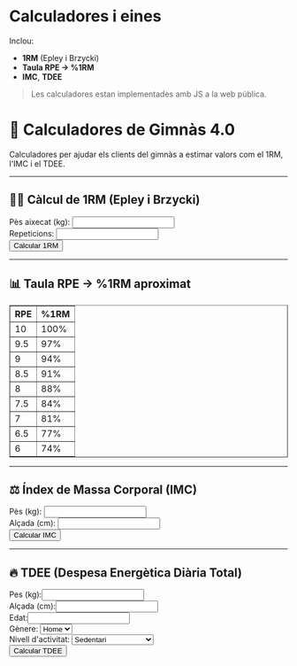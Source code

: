 # Calculadores i eines

Inclou:
- **1RM** (Epley i Brzycki)
- **Taula RPE → %1RM**
- **IMC**, **TDEE**

> Les calculadores estan implementades amb JS a la web pública.

<h1>🧮 Calculadores de Gimnàs 4.0</h1>

<p>Calculadores per ajudar els clients del gimnàs a estimar valors com el 1RM, l'IMC i el TDEE.</p>

<hr>

<h2>🏋️‍♂️ Càlcul de 1RM (Epley i Brzycki)</h2>
<label>Pès aixecat (kg):</label>
<input id="peso" type="number" step="0.1"><br>
<label>Repeticions:</label>
<input id="reps" type="number"><br>
<button onclick="calcular1RM()">Calcular 1RM</button>

<p id="res1rm"></p>

<hr>

<h2>📊 Taula RPE → %1RM aproximat</h2>
<table border="1" cellpadding="4">
  <tr><th>RPE</th><th>%1RM</th></tr>
  <tr><td>10</td><td>100%</td></tr>
  <tr><td>9.5</td><td>97%</td></tr>
  <tr><td>9</td><td>94%</td></tr>
  <tr><td>8.5</td><td>91%</td></tr>
  <tr><td>8</td><td>88%</td></tr>
  <tr><td>7.5</td><td>84%</td></tr>
  <tr><td>7</td><td>81%</td></tr>
  <tr><td>6.5</td><td>77%</td></tr>
  <tr><td>6</td><td>74%</td></tr>
</table>

<hr>

<h2>⚖️ Índex de Massa Corporal (IMC)</h2>
<label>Pès (kg):</label>
<input id="imc_peso" type="number" step="0.1"><br>
<label>Alçada (cm):</label>
<input id="imc_altura" type="number"><br>
<button onclick="calcularIMC()">Calcular IMC</button>
<p id="resIMC"></p>

<hr>

<h2>🔥 TDEE (Despesa Energètica Diària Total)</h2>
<label>Pes (kg):</label><input id="tdee_peso" type="number"><br>
<label>Alçada (cm):</label><input id="tdee_altura" type="number"><br>
<label>Edat:</label><input id="tdee_edat" type="number"><br>
<label>Gènere:</label>
<select id="tdee_genere">
  <option value="home">Home</option>
  <option value="dona">Dona</option>
</select><br>
<label>Nivell d'activitat:</label>
<select id="tdee_activitat">
  <option value="1.2">Sedentari</option>
  <option value="1.375">Lleugerament actiu</option>
  <option value="1.55">Moderat</option>
  <option value="1.725">Molt actiu</option>
  <option value="1.9">Extremadament actiu</option>
</select><br>
<button onclick="calcularTDEE()">Calcular TDEE</button>
<p id="resTDEE"></p>

<script>
// --- 1RM ---
function calcular1RM() {
  const peso = parseFloat(document.getElementById("peso").value);
  const reps = parseInt(document.getElementById("reps").value);

  if (isNaN(peso) || isNaN(reps) || reps <= 0) {
    document.getElementById("res1rm").innerText = "Introdueix valors vàlids.";
    return;
  }

  const epley = peso * (1 + reps / 30);
  const brzycki = peso * (36 / (37 - reps));
  document.getElementById("res1rm").innerHTML = `
    <b>Resultats:</b><br>
    Epley: ${epley.toFixed(1)} kg<br>
    Brzycki: ${brzycki.toFixed(1)} kg
  `;
}

// --- IMC ---
function calcularIMC() {
  const peso = parseFloat(document.getElementById("imc_peso").value);
  const alturaCm = parseFloat(document.getElementById("imc_altura").value);
  const altura = alturaCm / 100;
  if (!peso || !altura) {
    document.getElementById("resIMC").innerText = "Introdueix pes i alçada vàlids.";
    return;
  }
  const imc = peso / (altura * altura);
  let cat = "";
  if (imc < 18.5) cat = "Baix pes";
  else if (imc < 25) cat = "Pes normal";
  else if (imc < 30) cat = "Sobrepès";
  else cat = "Obesitat";

  document.getElementById("resIMC").innerHTML = `IMC: <b>${imc.toFixed(1)}</b> (${cat})`;
}

// --- TDEE ---
function calcularTDEE() {
  const peso = parseFloat(document.getElementById("tdee_peso").value);
  const altura = parseFloat(document.getElementById("tdee_altura").value);
  const edat = parseFloat(document.getElementById("tdee_edat").value);
  const genere = document.getElementById("tdee_genere").value;
  const activitat = parseFloat(document.getElementById("tdee_activitat").value);

  if (!peso || !altura || !edat) {
    document.getElementById("resTDEE").innerText = "Completa tots els camps.";
    return;
  }

  // Fórmula Mifflin-St Jeor
  let bmr;
  if (genere === "home") {
    bmr = 10 * peso + 6.25 * altura - 5 * edat + 5;
  } else {
    bmr = 10 * peso + 6.25 * altura - 5 * edat - 161;
  }
  const tdee = bmr * activitat;
  document.getElementById("resTDEE").innerHTML = `
    <b>BMR:</b> ${bmr.toFixed(0)} kcal/dia<br>
    <b>TDEE:</b> ${tdee.toFixed(0)} kcal/dia
  `;
}
</script>
